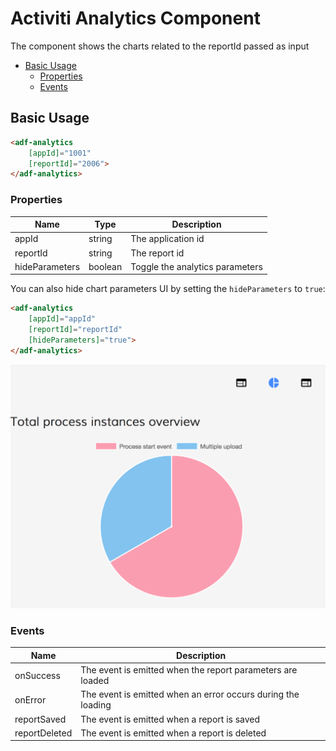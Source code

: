 # Activiti Analytics Component

The component shows the charts related to the reportId passed as input

<!-- markdown-toc start - Don't edit this section.  npm run toc to generate it-->

<!-- toc -->

- [Basic Usage](#basic-usage)
  * [Properties](#properties)
  * [Events](#events)

<!-- tocstop -->

<!-- markdown-toc end -->

## Basic Usage

```html
<adf-analytics 
    [appId]="1001" 
    [reportId]="2006">
</adf-analytics>
```

### Properties

| Name | Type | Description |
| --- | --- | --- |
| appId | string | The application id |
| reportId | string | The report id |
| hideParameters | boolean | Toggle the analytics parameters |

You can also hide chart parameters UI by setting the `hideParameters` to `true`:

```html
<adf-analytics 
    [appId]="appId" 
    [reportId]="reportId" 
    [hideParameters]="true">
</adf-analytics>
```

![Analytics-without-parameters](docassets/images/analytics-without-parameters.png)

### Events

| Name | Description |
| --- | --- |
| onSuccess | The event is emitted when the report parameters are loaded |
| onError | The event is emitted when an error occurs during the loading |
| reportSaved | The event is emitted when a report is saved |
| reportDeleted | The event is emitted when a report is deleted |
